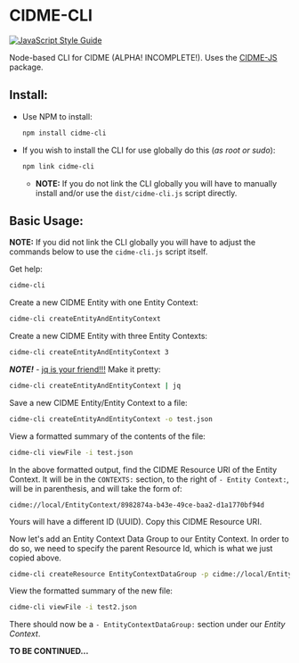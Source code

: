 # CIDME-CLI

[![JavaScript Style Guide](https://img.shields.io/badge/code_style-standard-brightgreen.svg)](https://standardjs.com)

Node-based CLI for CIDME (ALPHA!  INCOMPLETE!).  Uses the [CIDME-JS](http://github.com/cidme/CIDME-JS) package.

## **Install:**
* Use NPM to install:
  ```sh
  npm install cidme-cli
  ```
* If you wish to install the CLI for use globally do this (_as root or sudo_):
  ```sh
  npm link cidme-cli
  ```
  * **NOTE:** If you do not link the CLI globally you will have to manually install and/or use the ```dist/cidme-cli.js``` script directly.


## **Basic Usage:**


**NOTE:** If you did not link the CLI globally you will have to adjust the commands below to use the ```cidme-cli.js``` script itself.


Get help:
```sh
cidme-cli
```

Create a new CIDME Entity with one Entity Context:
```sh
cidme-cli createEntityAndEntityContext
```

Create a new CIDME Entity with three Entity Contexts:
```sh
cidme-cli createEntityAndEntityContext 3
```

**_NOTE!_** - [jq is your friend!!!](https://github.com/stedolan/jq/)  Make it pretty:

```sh
cidme-cli createEntityAndEntityContext | jq
```

Save a new CIDME Entity/Entity Context to a file:

```sh
cidme-cli createEntityAndEntityContext -o test.json
```

View a formatted summary of the contents of the file:

```sh
cidme-cli viewFile -i test.json
```

In the above formatted output, find the CIDME Resource URI of the Entity Context.  It will be in the ```CONTEXTS:``` section, to the right of ```- Entity Context:```, will be in parenthesis, and will take the form of:  
```
cidme://local/EntityContext/8982874a-b43e-49ce-baa2-d1a1770bf94d
```
Yours will have a different ID (UUID).  Copy this CIDME Resource URI.

Now let's add an Entity Context Data Group to our Entity Context.  In order to do so, we need to specify the parent Resource Id, which is what we just copied above.

```sh
cidme-cli createResource EntityContextDataGroup -p cidme://local/EntityContext/8982874a-b43e-49ce-baa2-d1a1770bf94d -i test.json -o test2.json
```

View the formatted summary of the new file:

```sh
cidme-cli viewFile -i test2.json
```

There should now be a ```- EntityContextDataGroup:``` section under our _Entity Context_.


**TO BE CONTINUED...**
